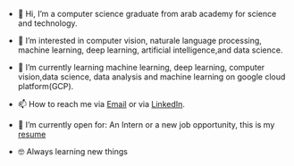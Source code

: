 - 👋 Hi, I’m a computer science graduate from arab academy for science and technology.
- 👀 I’m interested in computer vision, naturale language processing, machine learning, deep learning, artificial intelligence,and data science.
- 🌱 I’m currently learning machine learning, deep learning, computer vision,data science, data analysis and machine learning on google cloud platform(GCP).
- 📫 How to reach me via [Email](sfouda47@gmail.com) or via [LinkedIn](https://www.linkedin.com/in/sarahfouda).
- 🤔 I’m currently open for: An Intern or a new job opportunity, this is my [resume](https://github.com/sarahfoudaa/sarahfoudaa/files/12836667/Sarah.Fouda.resume.2.pdf)

- 🤓 Always learning new things


<!---
sarahfoudaa/sarahfoudaa is a ✨ special ✨ repository because its `README.md` (this file) appears on your GitHub profile.
You can click the Preview link to take a look at your changes.
--->

